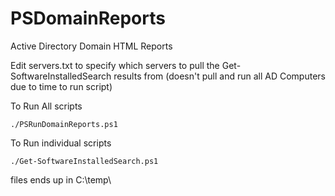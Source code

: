 # PSDomainReports
Active Directory Domain HTML Reports

Edit servers.txt to specify which servers to pull the Get-SoftwareInstalledSearch results from (doesn't pull and run all AD Computers due to time to run script)

To Run All scripts
```
./PSRunDomainReports.ps1
```
To Run individual scripts
```
./Get-SoftwareInstalledSearch.ps1
```
files ends up in C:\temp\
